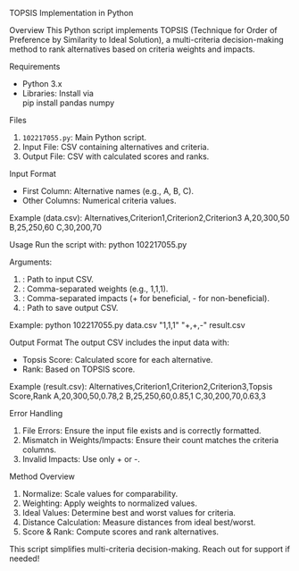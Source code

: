 
TOPSIS Implementation in Python

Overview
This Python script implements TOPSIS (Technique for Order of Preference by Similarity to Ideal Solution), a multi-criteria decision-making method to rank alternatives based on criteria weights and impacts.

Requirements
- Python 3.x
- Libraries: Install via  
  pip install pandas numpy

Files
1. `102217055.py`: Main Python script.  
2. Input File: CSV containing alternatives and criteria.  
3. Output File: CSV with calculated scores and ranks.

Input Format
- First Column: Alternative names (e.g., A, B, C).  
- Other Columns: Numerical criteria values.  

Example (data.csv):
Alternatives,Criterion1,Criterion2,Criterion3
A,20,300,50
B,25,250,60
C,30,200,70

Usage
Run the script with:
python 102217055.py <InputFile> <Weights> <Impacts> <ResultFile>

Arguments:
1. <InputFile>: Path to input CSV.  
2. <Weights>: Comma-separated weights (e.g., 1,1,1).  
3. <Impacts>: Comma-separated impacts (+ for beneficial, - for non-beneficial).  
4. <ResultFile>: Path to save output CSV.

Example:
python 102217055.py data.csv "1,1,1" "+,+,-" result.csv

Output Format
The output CSV includes the input data with:  
- Topsis Score: Calculated score for each alternative.  
- Rank: Based on TOPSIS score.

Example (result.csv):
Alternatives,Criterion1,Criterion2,Criterion3,Topsis Score,Rank
A,20,300,50,0.78,2
B,25,250,60,0.85,1
C,30,200,70,0.63,3

Error Handling
1. File Errors: Ensure the input file exists and is correctly formatted.  
2. Mismatch in Weights/Impacts: Ensure their count matches the criteria columns.  
3. Invalid Impacts: Use only + or -.

Method Overview
1. Normalize: Scale values for comparability.  
2. Weighting: Apply weights to normalized values.  
3. Ideal Values: Determine best and worst values for criteria.  
4. Distance Calculation: Measure distances from ideal best/worst.  
5. Score & Rank: Compute scores and rank alternatives.

This script simplifies multi-criteria decision-making. Reach out for support if needed!
